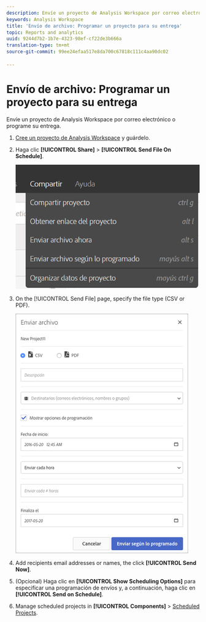 ```yaml
---
description: Envíe un proyecto de Analysis Workspace por correo electrónico o programe su entrega.
keywords: Analysis Workspace
title: 'Envío de archivo: Programar un proyecto para su entrega'
topic: Reports and analytics
uuid: 9244d7b2-1b7e-4323-98ef-cf22de3b666a
translation-type: tm+mt
source-git-commit: 99ee24efaa517e8da700c67818c111c4aa90dc02

---
```



# Envío de archivo: Programar un proyecto para su entrega

Envíe un proyecto de Analysis Workspace por correo electrónico o programe su entrega.

1. [Cree un proyecto de Analysis Workspace](https://marketing.adobe.com/resources/help/es_ES/analytics/analysis-workspace/t_freeform_project.html) y guárdelo.
1. Haga clic **[!UICONTROL Share]** > **[!UICONTROL Send File On Schedule]**.

   ![Resultado](assets/send-file.png)

1. On the [!UICONTROL Send File] page, specify the file type (CSV or PDF).

   ![Resultado](assets/send-file-pop-up.png)

1. Add recipients email addresses or names, the click **[!UICONTROL Send Now]**.
1. (Opcional) Haga clic en **[!UICONTROL Show Scheduling Options]** para especificar una programación de envíos y, a continuación, haga clic en **[!UICONTROL Send on Schedule]**.
1. Manage scheduled projects in **[!UICONTROL Components]** > [Scheduled Projects](/help/analyze/analysis-workspace/curate-share/schedule-projects.md).
